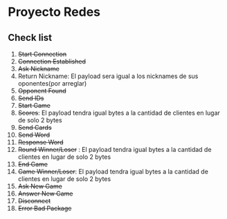 # Proyecto Redes
## Check list
1. ~~Start Connection~~
2. ~~Connection Established~~
3. ~~Ask Nickname~~
4. Return Nickname: El payload sera igual a los nicknames de sus oponentes(por arreglar)
5. ~~Opponent Found~~
6. ~~Send IDs~~
7. ~~Start Game~~
8. ~~Scores~~: El payload tendra igual bytes a la cantidad de clientes en lugar de solo 2 bytes
9. ~~Send Cards~~
10. ~~Send Word~~
11. ~~Response Word~~
12. ~~Round Winner/Loser~~ : El payload tendra igual bytes a la cantidad de clientes en lugar de solo 2 bytes
13. ~~End Game~~
14. ~~Game Winner/Loser~~: El payload tendra igual bytes a la cantidad de clientes en lugar de solo 2 bytes
15. ~~Ask New Game~~
16. ~~Answer New Game~~
17. ~~Disconnect~~
18. ~~Error Bad Package~~

